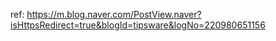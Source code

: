 ref: https://m.blog.naver.com/PostView.naver?isHttpsRedirect=true&blogId=tipsware&logNo=220980651156